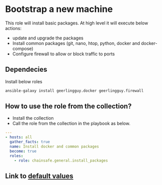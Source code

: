 # Bootstrap a new machine
This role will install basic packages. At high level it will execute below actions:
- update and upgrade the packages
- Install common packages (git, nano, htop, python, docker and docker-compose)
- Configure firewall to allow or block traffic to ports

## Dependecies
Install below roles
```sh
ansible-galaxy install geerlingguy.docker geerlingguy.firewall
```

## How to use the role from the collection?
- Install the collection
- Call the role from the collection in the playbook as below.

```yaml
---
- hosts: all
  gather_facts: true
  name: Install docker and common packages
  become: true
  roles:
    - role: chainsafe.general.install_packages
```

## Link to [default values](./defaults/main.yml)
